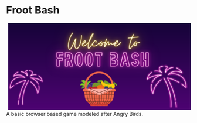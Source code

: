 # Froot Bash
<img src="./images/splashscreenwide.png" alt ="Foot Bash">
A basic browser based game modeled after Angry Birds.
